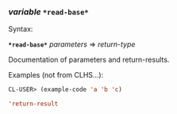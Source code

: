 ### <em>variable</em> <strong>`*read-base*`</strong>

Syntax:

<strong>`*read-base*`</strong> <em>parameters</em> => <em>return-type</em>

Documentation of parameters and return-results.

Examples (not from CLHS...):

```lisp
CL-USER> (example-code 'a 'b 'c)

'return-result
```
